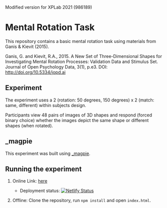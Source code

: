 Modified version for XPLab 2021 (986189)

# Mental Rotation Task

This repository contains a basic mental rotation task using materials from Ganis & Kievit (2015).

Ganis, G. and Kievit, R.A., 2015. A New Set of Three-Dimensional Shapes for Investigating Mental Rotation Processes: Validation Data and Stimulus Set. Journal of Open Psychology Data, 3(1), p.e3. DOI: http://doi.org/10.5334/jopd.ai

## Experiment

The experiment uses a 2 (rotation: 50 degrees, 150 degrees) x 2 (match: same, different) within subjects design.

Participants view 48 pairs of images of 3D shapes and respond (forced binary choice) whether the images depict the same shape or different shapes (when rotated).


## \_magpie

This experiment was built using [\_magpie](https://magpie-ea.github.io/magpie-site/index.html). 

## Running the experiment

1. Online Link: [here](https://mental-rotation-986189.netlify.app)
	- Deployment status: [![Netlify Status](https://api.netlify.com/api/v1/badges/5e3260b6-63af-4343-bf0a-b0784ebcb969/deploy-status)](https://app.netlify.com/sites/mental-rotation-986189/deploys)

2. Offline: Clone the repository, run `npm install` and open `index.html`.